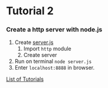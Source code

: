 # Tutorial 2
### Create a http server with node.js

1. Create [server.js](server.js)
	1. Import `http` module
	2. Create server
4. Run on terminal `node server.js`
5. Enter `localhost:8888` in browser.

[List of Tutorials](https://github.com/shane030716/node-js/blob/master/Tutorials.md)